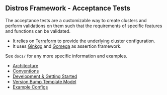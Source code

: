 ## Distros Framework - Acceptance Tests

The acceptance tests are a customizable way to create clusters and perform validations on them such that the requirements of specific features and functions can be validated.

- It relies on [Terraform](https://www.terraform.io/) to provide the underlying cluster configuration.
- It uses [Ginkgo](https://onsi.github.io/ginkgo/) and [Gomega](https://onsi.github.io/gomega/) as assertion framework.

See `docs/` for any more specific information and examples.
- [Architecture](./docs/architecture.md)
- [Conventions](./docs/conventions.md)
- [Development & Getting Started](./docs/development.md)
- [Version Bump Template Model](./docs/version_bump_template.md)
- [Example Configs](./docs/examples/rke2.tfvars)
